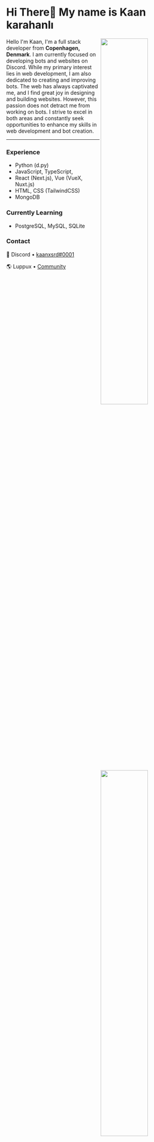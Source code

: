 Hi There👋 My name is Kaan karahanlı
===========================

<img width="50%" align="right" src="https://github-widgetbox.vercel.app/api/profile?username=kaanxsrd&data=followers,repositories,stars,commits&theme=darkmode">
<img width="50%" align="right" src="https://github-widgetbox.vercel.app/api/skills?languages=js,ts,py,html,css,nodejs,java,php&theme=darkmode">

Hello I'm Kaan, I'm a full stack developer from **Copenhagen, Denmark**.
I am currently focused on developing bots and websites on Discord. 
While my primary interest lies in web development, I am also dedicated to creating and improving bots. 
The web has always captivated me, and I find great joy in designing and building websites. 
However, this passion does not detract me from working on bots. 
I strive to excel in both areas and constantly seek opportunities to enhance my skills in web development and bot creation.

<img width="50%" align="left" src="https://count.getloli.com/get/@:kaanxsrd?theme=rule34">

---

### Experience

- Python (d.py) 
- JavaScript, TypeScript,
- React (Next.js), Vue (VueX, Nuxt.js)
- HTML, CSS (TailwindCSS)
- MongoDB

### Currently Learning

- PostgreSQL, MySQL, SQLite


### Contact

💬 Discord • [kaanxsrd#0001](https://discord.com/users/797096076330795018)

🌎 Luppux • [Community](https://discord.gg/luppux)
